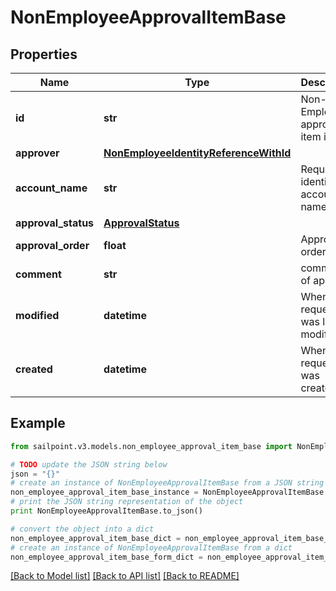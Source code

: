 # NonEmployeeApprovalItemBase


## Properties

Name | Type | Description | Notes
------------ | ------------- | ------------- | -------------
**id** | **str** | Non-Employee approval item id | [optional] 
**approver** | [**NonEmployeeIdentityReferenceWithId**](NonEmployeeIdentityReferenceWithId.md) |  | [optional] 
**account_name** | **str** | Requested identity account name | [optional] 
**approval_status** | [**ApprovalStatus**](ApprovalStatus.md) |  | [optional] 
**approval_order** | **float** | Approval order | [optional] 
**comment** | **str** | comment of approver | [optional] 
**modified** | **datetime** | When the request was last modified. | [optional] 
**created** | **datetime** | When the request was created. | [optional] 

## Example

```python
from sailpoint.v3.models.non_employee_approval_item_base import NonEmployeeApprovalItemBase

# TODO update the JSON string below
json = "{}"
# create an instance of NonEmployeeApprovalItemBase from a JSON string
non_employee_approval_item_base_instance = NonEmployeeApprovalItemBase.from_json(json)
# print the JSON string representation of the object
print NonEmployeeApprovalItemBase.to_json()

# convert the object into a dict
non_employee_approval_item_base_dict = non_employee_approval_item_base_instance.to_dict()
# create an instance of NonEmployeeApprovalItemBase from a dict
non_employee_approval_item_base_form_dict = non_employee_approval_item_base.from_dict(non_employee_approval_item_base_dict)
```
[[Back to Model list]](../README.md#documentation-for-models) [[Back to API list]](../README.md#documentation-for-api-endpoints) [[Back to README]](../README.md)


